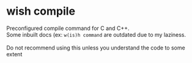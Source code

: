 # wish compile

Preconfigured compile command for C and C++.<br>
Some inbuilt docs (ex: `w(is)h command` are outdated due to my laziness.<br><br>
Do not recommend using this unless you understand the code to some extent
